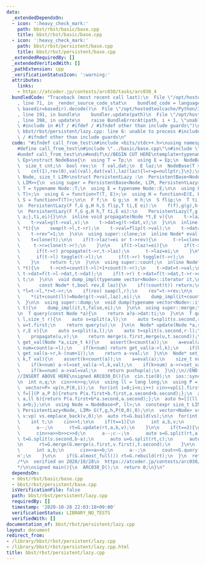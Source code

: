 ```yaml
---
data:
  _extendedDependsOn:
  - icon: ':heavy_check_mark:'
    path: bbst/rbst/basic/base.cpp
    title: bbst/rbst/basic/base.cpp
  - icon: ':heavy_check_mark:'
    path: bbst/rbst/persistent/base.cpp
    title: bbst/rbst/persistent/base.cpp
  _extendedRequiredBy: []
  _extendedVerifiedWith: []
  _pathExtension: cpp
  _verificationStatusIcon: ':warning:'
  attributes:
    links:
    - https://atcoder.jp/contests/arc030/tasks/arc030_4
  bundledCode: "Traceback (most recent call last):\n  File \"/opt/hostedtoolcache/Python/3.9.0/x64/lib/python3.9/site-packages/onlinejudge_verify/documentation/build.py\"\
    , line 71, in _render_source_code_stat\n    bundled_code = language.bundle(stat.path,\
    \ basedir=basedir).decode()\n  File \"/opt/hostedtoolcache/Python/3.9.0/x64/lib/python3.9/site-packages/onlinejudge_verify/languages/cplusplus.py\"\
    , line 191, in bundle\n    bundler.update(path)\n  File \"/opt/hostedtoolcache/Python/3.9.0/x64/lib/python3.9/site-packages/onlinejudge_verify/languages/cplusplus_bundle.py\"\
    , line 398, in update\n    raise BundleErrorAt(path, i + 1, \"unable to process\
    \ #include in #if / #ifdef / #ifndef other than include guards\")\nonlinejudge_verify.languages.cplusplus_bundle.BundleErrorAt:\
    \ bbst/rbst/persistent/lazy.cpp: line 6: unable to process #include in #if / #ifdef\
    \ / #ifndef other than include guards\n"
  code: "#ifndef call_from_test\n#include <bits/stdc++.h>\nusing namespace std;\n\n\
    #define call_from_test\n#include \"../basic/base.cpp\"\n#include \"base.cpp\"\n\
    #undef call_from_test\n\n#endif\n//BEGIN CUT HERE\ntemplate<typename Tp, typename\
    \ Ep>\nstruct NodeBase{\n  using T = Tp;\n  using E = Ep;\n  NodeBase *l,*r,*p;\n\
    \  size_t cnt;\n  bool rev;\n  T val,dat;\n  E laz;\n  NodeBase(T val,E laz):\n\
    \    cnt(1),rev(0),val(val),dat(val),laz(laz){l=r=p=nullptr;}\n};\n\ntemplate<typename\
    \ Node, size_t LIM>\nstruct PersistentLazy :\n  PersistentBase<Node, LIM, PersistentLazy<Node,\
    \ LIM>>{\n  using super = PersistentBase<Node, LIM, PersistentLazy>;\n\n  using\
    \ T = typename Node::T;\n  using E = typename Node::E;\n\n  using F = function<T(T,\
    \ T)>;\n  using G = function<T(T, E)>;\n  using H = function<E(E, E)>;\n  using\
    \ S = function<T(T)>;\n\n  F f;\n  G g;\n  H h;\n  S flip;\n  T ti;\n  E ei;\n\
    \n  PersistentLazy(F f,G g,H h,S flip,T ti,E ei):\n    f(f),g(g),h(h),flip(flip),ti(ti),ei(ei){}\n\
    \n  PersistentLazy(F f,G g,H h,T ti,E ei):\n    PersistentLazy(f,g,h,[](T a){return\
    \ a;},ti,ei){}\n\n  inline void propagate(Node *t,E v){\n    t->laz=h(t->laz,v);\n\
    \    t->val=g(t->val,v);\n    t->dat=g(t->dat,v);\n  }\n\n  inline void toggle(Node\
    \ *t){\n    swap(t->l,t->r);\n    t->val=flip(t->val);\n    t->dat=flip(t->dat);\n\
    \    t->rev^=1;\n  }\n\n  using super::clone;\n  inline Node* eval(Node* t){\n\
    \    t=clone(t);\n\n    if(t->laz!=ei or t->rev){\n      t->l=clone(t->l);\n \
    \     t->r=clone(t->r);\n    }\n\n    if(t->laz!=ei){\n      if(t->l) propagate(t->l,t->laz);\n\
    \      if(t->r) propagate(t->r,t->laz);\n      t->laz=ei;\n    }\n\n    if(t->rev){\n\
    \      if(t->l) toggle(t->l);\n      if(t->r) toggle(t->r);\n      t->rev=false;\n\
    \    }\n    return t;\n  }\n\n  using super::count;\n  inline Node* pushup(Node\
    \ *t){\n    t->cnt=count(t->l)+1+count(t->r);\n    t->dat=t->val;\n    if(t->l)\
    \ t->dat=f(t->l->dat,t->dat);\n    if(t->r) t->dat=f(t->dat,t->r->dat);\n    return\
    \ t;\n  }\n\n  void dump_impl(typename vector<Node>::iterator it,\n          \
    \       const Node* t,bool rev,E laz){\n    if(!count(t)) return;\n\n    Node\
    \ *l=t->l,*r=t->r;\n    if(rev) swap(l,r);\n    rev^=t->rev;\n\n    dump_impl(it,l,rev,h(laz,t->laz));\n\
    \    *(it+count(l))=Node(g(t->val,laz),ei);\n    dump_impl(it+count(l)+1,r,rev,h(laz,t->laz));\n\
    \  }\n\n  using super::dump;\n  void dump(typename vector<Node>::iterator it,Node*\
    \ t){\n    dump_impl(it,t,false,ei);\n  }\n\n  using super::merge;\n  using super::split;\n\
    \n  T query(const Node *a){\n    return a?a->dat:ti;\n  }\n\n  T query(Node *a,size_t\
    \ l,size_t r){\n    auto s=split(a,l);\n    auto t=split(s.second,r-l);\n    auto\
    \ u=t.first;\n    return query(u);\n  }\n\n  Node* update(Node *a,size_t l,size_t\
    \ r,E v){\n    auto s=split(a,l);\n    auto t=split(s.second,r-l);\n    auto u=eval(t.first);\n\
    \    propagate(u,v);\n    return merge(s.first,merge(u,t.second));\n  }\n\n  T\
    \ get_val(Node *a,size_t k){\n    assert(k<count(a));\n    a=eval(a);\n    size_t\
    \ num=count(a->l);\n    if(k<num) return get_val(a->l,k);\n    if(k>num) return\
    \ get_val(a->r,k-(num+1));\n    return a->val;\n  }\n\n  Node* set_val(Node *a,size_t\
    \ k,T val){\n    assert(k<count(a));\n    a=eval(a);\n    size_t num=count(a->l);\n\
    \    if(k<num) a->l=set_val(a->l,k,val);\n    if(k>num) a->r=set_val(a->r,k-(num+1),val);\n\
    \    if(k==num) a->val=val;\n    return pushup(a);\n  }\n};\n//END CUT HERE\n\
    //INSERT ABOVE HERE\nsigned ARC030_D(){\n  cin.tie(0);\n  ios::sync_with_stdio(0);\n\
    \n  int n,q;\n  cin>>n>>q;\n\n  using ll = long long;\n  using P = pair<ll, ll>;\n\
    \  vector<P> vp(n,P(0,1));\n  for(int i=0;i<n;i++) cin>>vp[i].first;\n\n  auto\
    \ f=[](P a,P b){return P(a.first+b.first,a.second+b.second);};\n  auto g=[](P\
    \ a,ll b){return P(a.first+b*a.second,a.second);};\n  auto h=[](ll a,ll b){return\
    \ a+b;};\n\n  using Node = NodeBase<P, ll>;\n  constexpr size_t LIM = 6e6;\n \
    \ PersistentLazy<Node, LIM> G(f,g,h,P(0,0),0);\n\n  vector<Node> vs;\n  for(auto\
    \ v:vp) vs.emplace_back(v,0);\n  auto rt=G.build(vs);\n\n  for(int i=0;i<q;i++){\n\
    \    int t;\n    cin>>t;\n\n    if(t==1){\n      int a,b,v;\n      cin>>a>>b>>v;\n\
    \      a--;\n      rt=G.update(rt,a,b,v);\n    }\n\n    if(t==2){\n      int a,b,c,d;\n\
    \      cin>>a>>b>>c>>d;\n      a--;c--;\n      auto s=G.split(rt,a);\n      auto\
    \ t=G.split(s.second,b-a);\n      auto u=G.split(rt,c);\n      auto v=G.split(u.second,d-c);\n\
    \n      rt=G.merge(G.merge(s.first,v.first),t.second);\n    }\n\n    if(t==3){\n\
    \      int a,b;\n      cin>>a>>b;\n      a--;\n      cout<<G.query(rt,a,b).first<<'\\\
    n';\n    }\n\n    if(G.almost_full()) rt=G.rebuild(rt);\n  }\n  return 0;\n}\n\
    /*\n  verified on 2020/10/28\n  https://atcoder.jp/contests/arc030/tasks/arc030_4\n\
    */\n\nsigned main(){\n  ARC030_D();\n  return 0;\n}\n"
  dependsOn:
  - bbst/rbst/basic/base.cpp
  - bbst/rbst/persistent/base.cpp
  isVerificationFile: false
  path: bbst/rbst/persistent/lazy.cpp
  requiredBy: []
  timestamp: '2020-10-28 22:03:18+09:00'
  verificationStatus: LIBRARY_NO_TESTS
  verifiedWith: []
documentation_of: bbst/rbst/persistent/lazy.cpp
layout: document
redirect_from:
- /library/bbst/rbst/persistent/lazy.cpp
- /library/bbst/rbst/persistent/lazy.cpp.html
title: bbst/rbst/persistent/lazy.cpp
---
```

